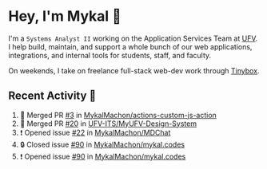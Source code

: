 # Hey, I'm Mykal 👋

I'm a `Systems Analyst II` working on the Application Services Team at [UFV](https://ufv.ca). 
I help build, maintain, and support a whole bunch of our web applications, integrations, and internal tools for students, staff, and faculty.

On weekends, I take on freelance full-stack web-dev work through [Tinybox](https://tinybox.dev).

## Recent Activity 🚀

<!--START_SECTION:activity-->
1. 🎉 Merged PR [#3](https://github.com/MykalMachon/actions-custom-js-action/pull/3) in [MykalMachon/actions-custom-js-action](https://github.com/MykalMachon/actions-custom-js-action)
2. 🎉 Merged PR [#20](https://github.com/UFV-ITS/MyUFV-Design-System/pull/20) in [UFV-ITS/MyUFV-Design-System](https://github.com/UFV-ITS/MyUFV-Design-System)
3. ❗ Opened issue [#22](https://github.com/MykalMachon/MDChat/issues/22) in [MykalMachon/MDChat](https://github.com/MykalMachon/MDChat)
4. 🔒 Closed issue [#90](https://github.com/MykalMachon/mykal.codes/issues/90) in [MykalMachon/mykal.codes](https://github.com/MykalMachon/mykal.codes)
5. ❗ Opened issue [#90](https://github.com/MykalMachon/mykal.codes/issues/90) in [MykalMachon/mykal.codes](https://github.com/MykalMachon/mykal.codes)
<!--END_SECTION:activity-->
